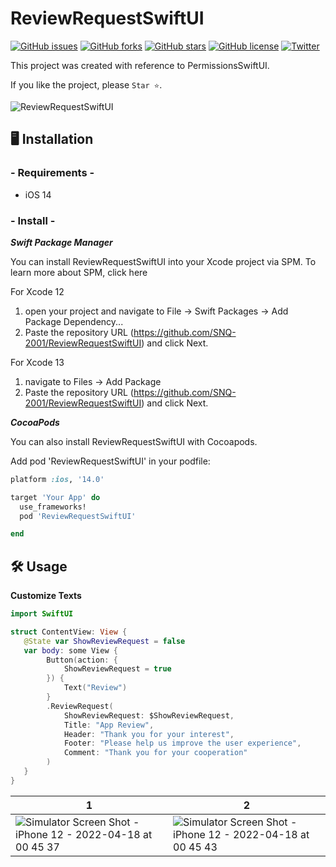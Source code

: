 # ReviewRequestSwiftUI
[![GitHub issues](https://img.shields.io/github/issues/SNQ-2001/ReviewRequestSwiftUI)](https://github.com/SNQ-2001/ReviewRequestSwiftUI/issues)
[![GitHub forks](https://img.shields.io/github/forks/SNQ-2001/ReviewRequestSwiftUI)](https://github.com/SNQ-2001/ReviewRequestSwiftUI/network)
[![GitHub stars](https://img.shields.io/github/stars/SNQ-2001/ReviewRequestSwiftUI)](https://github.com/SNQ-2001/ReviewRequestSwiftUI/stargazers)
[![GitHub license](https://img.shields.io/github/license/SNQ-2001/ReviewRequestSwiftUI)](https://github.com/SNQ-2001/ReviewRequestSwiftUI/blob/main/LICENSE)
[![Twitter](https://img.shields.io/twitter/url?style=social)](https://twitter.com/intent/tweet?text=Wow:&url=https%3A%2F%2Fgithub.com%2FSNQ-2001%2FReviewRequestSwiftUI)

This project was created with reference to PermissionsSwiftUI.

If you like the project, please `Star ⭐️`.

![ReviewRequestSwiftUI](https://user-images.githubusercontent.com/84154073/163721501-cbda9ce7-347d-4627-a425-c172cf371c6b.png)

## 🖥️ Installation
### - Requirements -
- iOS 14

### - Install -

***Swift Package Manager***

You can install ReviewRequestSwiftUI into your Xcode project via SPM. To learn more about SPM, click here

For Xcode 12
   1. open your project and navigate to File → Swift Packages → Add Package Dependency...
   2. Paste the repository URL (https://github.com/SNQ-2001/ReviewRequestSwiftUI) and click Next.
 
For Xcode 13
   1. navigate to Files → Add Package
   2. Paste the repository URL (https://github.com/SNQ-2001/ReviewRequestSwiftUI) and click Next.

***CocoaPods***

You can also install ReviewRequestSwiftUI with Cocoapods. 

Add pod 'ReviewRequestSwiftUI' in your podfile:
```Ruby
platform :ios, '14.0'

target 'Your App' do
  use_frameworks!
  pod 'ReviewRequestSwiftUI'

end
```

## 🛠️ Usage
**Customize Texts**
```Swift
import SwiftUI

struct ContentView: View {
   @State var ShowReviewRequest = false
   var body: some View {
        Button(action: {
            ShowReviewRequest = true
        }) {
            Text("Review")
        }
        .ReviewRequest(
            ShowReviewRequest: $ShowReviewRequest,
            Title: "App Review",
            Header: "Thank you for your interest",
            Footer: "Please help us improve the user experience",
            Comment: "Thank you for your cooperation"
        )
   }
}
```
|1|2|
|---|---|
|![Simulator Screen Shot - iPhone 12 - 2022-04-18 at 00 45 37](https://user-images.githubusercontent.com/84154073/163723026-b0444739-ccb8-43c6-b539-f03fd51e4c78.png)|![Simulator Screen Shot - iPhone 12 - 2022-04-18 at 00 45 43](https://user-images.githubusercontent.com/84154073/163723035-c7185a35-b3c6-45df-b8e0-4a0308605f9e.png)|
